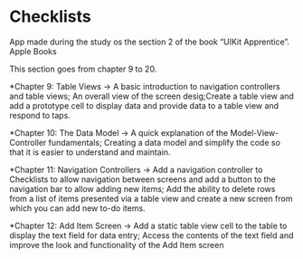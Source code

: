 # Checklists
App made during the study os the section 2 of the book “UIKit Apprentice”. Apple Books
 
This section goes from chapter 9 to 20.

*Chapter 9: Table Views -> A basic introduction to navigation controllers and table views; An overall view of the screen desig;Create a table view and add a prototype cell to display data and provide data to a table view and respond to taps.

*Chapter 10: The Data Model -> A quick explanation of the Model-View-Controller fundamentals; Creating a data model and simplify the code so that it is easier to understand and maintain.

*Chapter 11: Navigation Controllers -> Add a navigation controller to Checklists to allow navigation between screens and add a button to the navigation bar to allow adding new items; Add the ability to delete rows from a list of items presented via a table view and create a new screen from which you can add new to-do items.

*Chapter 12: Add Item Screen -> Add a static table view cell to the table to display the text field for data entry; Access the contents of the text field and improve the look and functionality of the Add Item screen

 
